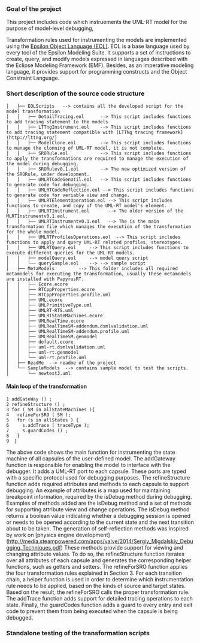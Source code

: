 ### Goal of the project
This project includes code which instruements the UML-RT model for the purpose of model-level debugging, 

Transformation rules used for instrumenting the models are implemented using the 
[Epsilon Object Language (EOL)](https://www.eclipse.org/epsilon/doc/eol/). 
EOL is a base language used by every tool of the Epsilon Modeling Suite. 
It supports a set of instructions to create, query, and modify models expressed in
languages described with the Eclipse Modeling Framework (EMF). 
Besides, as an imperative modeling language, it provides support for programming 
constructs and the Object Constraint Language. 

### Short description of the source code structure
```
│   ├── EOLScripts   --> contains all the developed script for the model transformation
│   │   ├── DetailTracing.eol      --> This script includes functions to add tracing statement to the models
│   │   ├── LTTngInstrument.eol    --> This script includes functions to add tracing statement compatible with [LTTNg tracing framework](http://lttng.org/)
│   │   ├── ModelClone.eol         --> This script includes functions to manage the clonning of UML-RT model, it is not complete.
│   │   ├── SRORule.eol            --> This script includes functions to apply the transformations are required to manage the execution of the model during debugging.
│   │   ├── SRORulev0.1.eol        --> The new optimized version of the SRORule, under development.
│   │   ├── UMLRTCodeGenUtil.eol   --> This script includes functions to generate code for debugging. 
│   │   ├── UMLRTCodeReflection.eol --> This script includes functions to generate code for veriable view and change. 
│   │   ├── UMLRTElementOperation.eol --> This script includes functions to create, and copy of the UML-RT model's element.
│   │   ├── UMLRTInstrument.eol       --> The older version of the MLRTInstrumentv0.1.eol.
│   │   ├── UMLRTInstrumentv0.1.eol   --> The is the main transformation file which manages the execution of the transformation for the whole model.
│   │   ├── UMLRTProfilesOperations.eol  --> This script includes functions to apply and query UML-RT related profiles, stereotypes.
│   │   ├── UMLRTQuery.eol     --> This script includes functions to execute different queries for the UML-RT models.
│   │   ├── modelQuery.eol     --> model query script
│   │   └── querySample.eol    --> --> sample script
│   ├── MetaModels         --> This folder includes all required metamodels for executing the transformation, usually these metamodels are installed with PapyrusRT.
│   │   ├── Ecore.ecore
│   │   ├── RTCppProperties.ecore
│   │   ├── RTCppProperties.profile.uml
│   │   ├── UML.ecore
│   │   ├── UMLPrimitiveType.uml
│   │   ├── UMLRT-RTS.uml
│   │   ├── UMLRTStateMachines.ecore
│   │   ├── UMLRealTime.ecore
│   │   ├── UMLRealTimeSM-addendum.dsmlvalidation.uml
│   │   ├── UMLRealTimeSM-addendum.profile.uml
│   │   ├── UMLRealTimeSM.genmodel
│   │   ├── default.ecore
│   │   ├── uml-rt.dsmlvalidation.uml
│   │   ├── uml-rt.genmodel
│   │   └── uml-rt.profile.uml
│   ├── ReadMe  --> readme of the project
│   └── SampleModels  --> contains sample model to test the scripts.
│       └── newtest3.uml

```

#### Main loop of the transformation
```
1 addGateWay () ;
2 refineStructure () ;
3 for ( SM in allStateMachines ){
4   refineForSRO ( SM );
5   for (s in allStates ) {
6     s.addTrace ( traceType );
7     s.guardCodes () ;
8   }
9  }
```

The above code shows the main function for instrumenting the
state machine of all capsules of the user-defined model. The
addGateway function is responsible for enabling the model
to interface with the debugger. It adds a UML-RT port to
each capsule. These ports are typed with a specific protocol
used for debugging purposes. The refineStructure function
adds required attributes and methods to each capsule
to support debugging. An example of attributes is a map used 
for maintaining breakpoint information, required by
the isDebug method during debugging. Examples of methods
added are the isDebug method and a set of methods
for supporting attribute view and change operations. The
isDebug method returns a boolean value indicating whether
a debugging session is opened or needs to be opened according
to the current state and the next transition about
to be taken. The generation of self-reflection methods was
inspired by work on [physics engine development]  (http://media.steampowered.com/apps/valve/2014/Sergiy_Migdalskiy_Debugging_Techniques.pdf) These
methods provide support for viewing and changing attribute
values. To do so, the refineStructure function iterates
over all attributes of each capsule and generates the corresponding
helper functions, such as getters and setters. The
refineForSRO function applies the four transformation rules
explained in Section 3. For each transition chain, a helper
function is used in order to determine which instrumentation
rule needs to be applied, based on the kinds of source
and target states. Based on the result, the refineForSRO
calls the proper transformation rule. The addTrace function
adds support for detailed tracing operations to each state.
Finally, the guardCodes function adds a guard to every entry
and exit code to prevent them from being executed when
the capsule is being debugged.


### Standalone testing of the transformation scripts


